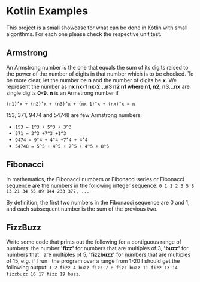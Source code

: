 # Kotlin Examples
This project is a small showcase for what can be done in Kotlin with small algorithms.
For each one please check the respective unit test.

## Armstrong
An Armstrong number is the one that equals the sum of its digits raised to the power of the number of digits in that number which is to be checked. To be more clear, let the number be __n__ and the number of digits be __x__. We represent the number as __nx nx-1 nx-2...n3 n2 n1 where n1, n2, n3...nx__ are single digits __0-9__. __n__ is an Armstrong number if

`(n1)^x + (n2)^x + (n3)^x + (nx-1)^x + (nx)^x = n`

153, 371, 9474 and 54748 are few Armstrong numbers.

* `153 = 1^3 + 5^3 + 3^3`
* `371 = 3^3 +7^3 +1^3`
* `9474 = 9^4 + 4^4 +7^4 + 4^4`
* `54748 = 5^5 + 4^5 + 7^5 + 4^5 + 8^5`

## Fibonacci
In mathematics, the Fibonacci numbers or Fibonacci series or Fibonacci sequence are the numbers in the following integer sequence:
`0 1 1 2 3 5 8 13 21 34 55 89 144 233 377, ...`

By definition, the first two numbers in the Fibonacci sequence are 0 and 1, and each subsequent number is the sum of the previous two.

## FizzBuzz
Write some code that prints out the following for a contiguous range of numbers:
the number **'fizz'** for numbers that are multiples of 3, **'buzz'** for numbers that   are multiples of 5, **'fizzbuzz'** for numbers that are multiples of 15, e.g. if I run   the program over a range from 1-20 I should get the following output: `1 2 fizz 4 buzz fizz 7 8 fizz buzz 11 fizz 13 14 fizzbuzz 16 17 fizz 19 buzz`.